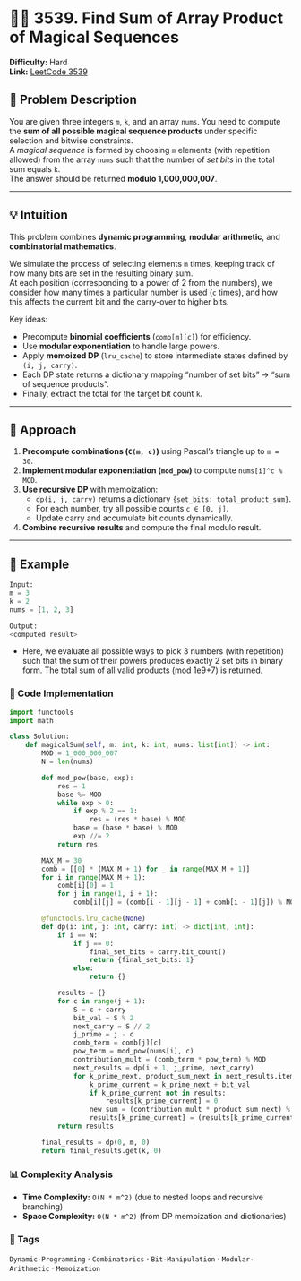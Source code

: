 # 🧙‍♂️ 3539. Find Sum of Array Product of Magical Sequences

**Difficulty:** Hard  
**Link:** [LeetCode 3539](https://leetcode.com/problems/find-sum-of-array-product-of-magical-sequences/description)

## 🧩 Problem Description  
You are given three integers `m`, `k`, and an array `nums`. You need to compute the **sum of all possible magical sequence products** under specific selection and bitwise constraints.  
A *magical sequence* is formed by choosing `m` elements (with repetition allowed) from the array `nums` such that the number of *set bits* in the total sum equals `k`.  
The answer should be returned **modulo 1,000,000,007**.

---

## 💡 Intuition  
This problem combines **dynamic programming**, **modular arithmetic**, and **combinatorial mathematics**.  

We simulate the process of selecting elements `m` times, keeping track of how many bits are set in the resulting binary sum.  
At each position (corresponding to a power of 2 from the numbers), we consider how many times a particular number is used (`c` times), and how this affects the current bit and the carry-over to higher bits.

Key ideas:
- Precompute **binomial coefficients** (`comb[m][c]`) for efficiency.  
- Use **modular exponentiation** to handle large powers.  
- Apply **memoized DP** (`lru_cache`) to store intermediate states defined by `(i, j, carry)`.  
- Each DP state returns a dictionary mapping “number of set bits” → “sum of sequence products”.  
- Finally, extract the total for the target bit count `k`.

---

## 🧮 Approach  
1. **Precompute combinations (`C(m, c)`)** using Pascal’s triangle up to `m = 30`.  
2. **Implement modular exponentiation (`mod_pow`)** to compute `nums[i]^c % MOD`.  
3. **Use recursive DP** with memoization:
   - `dp(i, j, carry)` returns a dictionary `{set_bits: total_product_sum}`.  
   - For each number, try all possible counts `c ∈ [0, j]`.  
   - Update carry and accumulate bit counts dynamically.  
4. **Combine recursive results** and compute the final modulo result.  

---

## 🧠 Example  
```python
Input:
m = 3
k = 2
nums = [1, 2, 3]

Output:
<computed result>
```

- Here, we evaluate all possible ways to pick 3 numbers (with repetition) such that the sum of their powers produces exactly 2 set bits in binary form. The total sum of all valid products (mod 1e9+7) is returned.

### 🧰 Code Implementation

```python
import functools
import math

class Solution:
    def magicalSum(self, m: int, k: int, nums: list[int]) -> int:
        MOD = 1_000_000_007
        N = len(nums)

        def mod_pow(base, exp):
            res = 1
            base %= MOD
            while exp > 0:
                if exp % 2 == 1:
                    res = (res * base) % MOD
                base = (base * base) % MOD
                exp //= 2
            return res

        MAX_M = 30
        comb = [[0] * (MAX_M + 1) for _ in range(MAX_M + 1)]
        for i in range(MAX_M + 1):
            comb[i][0] = 1
            for j in range(1, i + 1):
                comb[i][j] = (comb[i - 1][j - 1] + comb[i - 1][j]) % MOD

        @functools.lru_cache(None)
        def dp(i: int, j: int, carry: int) -> dict[int, int]:
            if i == N:
                if j == 0:
                    final_set_bits = carry.bit_count()
                    return {final_set_bits: 1}
                else:
                    return {}

            results = {}
            for c in range(j + 1):
                S = c + carry
                bit_val = S % 2
                next_carry = S // 2
                j_prime = j - c
                comb_term = comb[j][c]
                pow_term = mod_pow(nums[i], c)
                contribution_mult = (comb_term * pow_term) % MOD
                next_results = dp(i + 1, j_prime, next_carry)
                for k_prime_next, product_sum_next in next_results.items():
                    k_prime_current = k_prime_next + bit_val
                    if k_prime_current not in results:
                        results[k_prime_current] = 0
                    new_sum = (contribution_mult * product_sum_next) % MOD
                    results[k_prime_current] = (results[k_prime_current] + new_sum) % MOD
            return results

        final_results = dp(0, m, 0)
        return final_results.get(k, 0)
```

### 📊 Complexity Analysis

- **Time Complexity:** `O(N * m^2)` (due to nested loops and recursive branching)
- **Space Complexity:** `O(N * m^2)` (from DP memoization and dictionaries)

### 🧷 Tags
`Dynamic-Programming` · `Combinatorics` · `Bit-Manipulation` · `Modular-Arithmetic` · `Memoization`